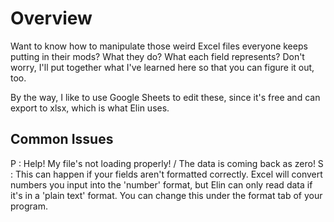 # Overview

Want to know how to manipulate those weird Excel files everyone keeps putting in their mods? What they do? What each field represents? Don't worry, I'll put together what I've learned here so that you can figure it out, too.

By the way, I like to use Google Sheets to edit these, since it's free and can export to xlsx, which is what Elin uses.

## Common Issues
P : Help! My file's not loading properly! / The data is coming back as zero!
S : This can happen if your fields aren't formatted correctly. Excel will convert numbers you input into the 'number' format, but Elin can only read data if it's in a 'plain text' format. You can change this under the format tab of your program.
